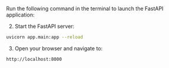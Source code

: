 Run the following command in the terminal to launch the FastAPI application:

2. Start the FastAPI server:

```bash
uvicorn app.main:app --reload
```

3. Open your browser and navigate to:

```
http://localhost:8000
```